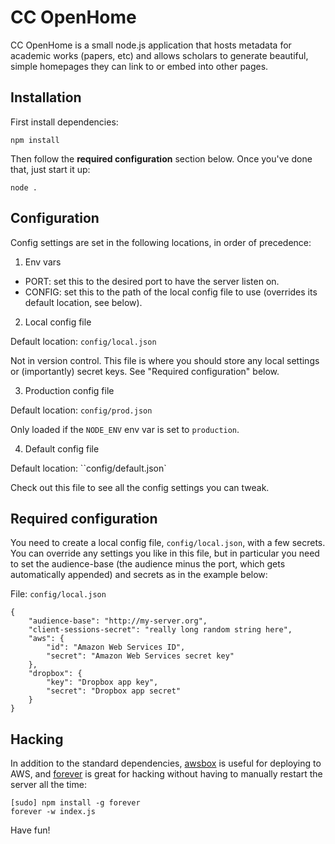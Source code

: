 CC OpenHome
===========

CC OpenHome is a small node.js application that hosts metadata for academic
works (papers, etc) and allows scholars to generate beautiful, simple
homepages they can link to or embed into other pages.

Installation
------------

First install dependencies:

    npm install

Then follow the **required configuration** section below. Once you've done
that, just start it up:

    node .

Configuration
-------------

Config settings are set in the following locations, in order of precedence:

1. Env vars

* PORT: set this to the desired port to have the server listen on.
* CONFIG: set this to the path of the local config file to use (overrides its
default location, see below).

2. Local config file

Default location: `config/local.json`

Not in version control. This file is where you should store any local settings
or (importantly) secret keys. See "Required configuration" below.

3. Production config file

Default location: `config/prod.json`

Only loaded if the `NODE_ENV` env var is set to `production`.

4. Default config file

Default location: ``config/default.json`

Check out this file to see all the config settings you can tweak.

Required configuration
----------------------

You need to create a local config file, `config/local.json`, with a few
secrets. You can override any settings you like in this file, but in
particular you need to set the audience-base (the audience minus the port,
which gets automatically appended) and secrets as in the example below:

File: `config/local.json`

    {
        "audience-base": "http://my-server.org",
        "client-sessions-secret": "really long random string here",
        "aws": {
            "id": "Amazon Web Services ID",
            "secret": "Amazon Web Services secret key"
        },
        "dropbox": {
            "key": "Dropbox app key",
            "secret": "Dropbox app secret"
        }
    }

Hacking
-------

In addition to the standard dependencies, [awsbox][] is useful for deploying
to AWS, and [forever][] is great for hacking without having to manually
restart the server all the time:

    [sudo] npm install -g forever
    forever -w index.js

Have fun!

[awsbox]: "https://github.com/mozilla/awsbox"
[forever]: "https://github.com/nodejitsu/forever"
